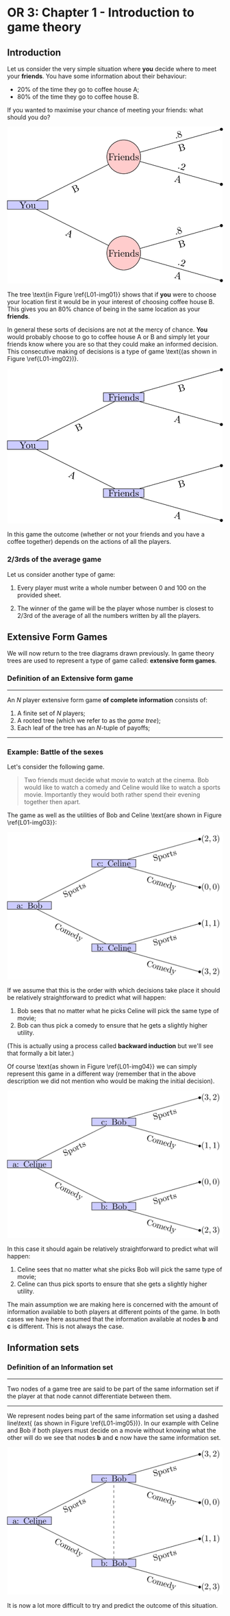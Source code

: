 # OR 3: Chapter 1 - Introduction to game theory
## Introduction

Let us consider the very simple situation where **you** decide where to meet your **friends**. You have some information about their behaviour:

- 20% of the time they go to coffee house A;
- 80% of the time they go to coffee house B.

If you wanted to maximise your chance of meeting your friends: what should you do?

![A simple decision tree\label{L01-img01}](images/L01-img01.png)

The tree \text{in Figure \ref{L01-img01}} shows that if **you** were to choose your location first it would be in your interest of choosing coffee house B. This gives you an 80% chance of being in the same location as your **friends**.

In general these sorts of decisions are not at the mercy of chance. **You** would probably choose to go to coffee house A or B and simply let your friends know where you are so that they could make an informed decision. This consecutive making of decisions is a type of game \text{(as shown in Figure \ref{L01-img02})}.

![Consecutive decisions\label{L01-img02}](images/L01-img02.png)

In this game the outcome (whether or not your friends and you have a coffee together) depends on the actions of all the players.

### 2/3rds of the average game

Let us consider another type of game:

1. Every player must write a whole number between 0 and 100 on the provided sheet.

2. The winner of the game will be the player whose number is closest to 2/3rd of the average of all the numbers written by all the players.

## Extensive Form Games

We will now return to the tree diagrams drawn previously. In game theory trees are used to represent a type of game called: **extensive form games**.

### Definition of an Extensive form game

---

An $N$ player extensive form game **of complete information** consists of:

1. A finite set of $N$ players;
2. A rooted tree (which we refer to as the _game tree_);
3. Each leaf of the tree has an $N$-tuple of payoffs;

---

### Example: Battle of the sexes

Let's consider the following game.

> Two friends must decide what movie to watch at the cinema. Bob would like to watch a comedy and Celine would like to watch a sports movie. Importantly they would both rather spend their evening together then apart.

The game as well as the utilities of Bob and Celine \text{are shown in Figure \ref{L01-img03}}:

![Bob and Celine\label{L01-img03}](images/L01-img03.png)

If we assume that this is the order with which decisions take place it should be relatively straightforward to predict what will happen:

1. Bob sees that no matter what he picks Celine will pick the same type of movie;
2. Bob can thus pick a comedy to ensure that he gets a slightly higher utility.

(This is actually using a process called **backward induction** but we'll see that formally a bit later.)

Of course \text{as shown in Figure \ref{L01-img04}} we can simply represent this game in a different way (remember that in the above description we did not mention who would be making the initial decision).

![Celine and Bob\label{L01-img04}](images/L01-img04.png)

In this case it should again be relatively straightforward to predict what will happen:

1. Celine sees that no matter what she picks Bob will pick the same type of movie;
2. Celine can thus pick sports to ensure that she gets a slightly higher utility.

The main assumption we are making here is concerned with the amount of information available to both players at different points of the game. In both cases we have here assumed that the information available at nodes **b** and **c** is different. This is not always the case.

## Information sets


### Definition of an Information set

---

Two nodes of a game tree are said to be part of the same information set if the player at that node cannot differentiate between them.

---

We represent nodes being part of the same information set using a dashed line\text{ (as shown in Figure \ref{L01-img05})}. In our example with Celine and Bob if both players must decide on a movie without knowing what the other will do we see that nodes **b** and **c** now have the same information set.

![Celine and Bob with Information Set\label{L01-img05}](images/L01-img05.png)

It is now a lot more difficult to try and predict the outcome of this situation.

